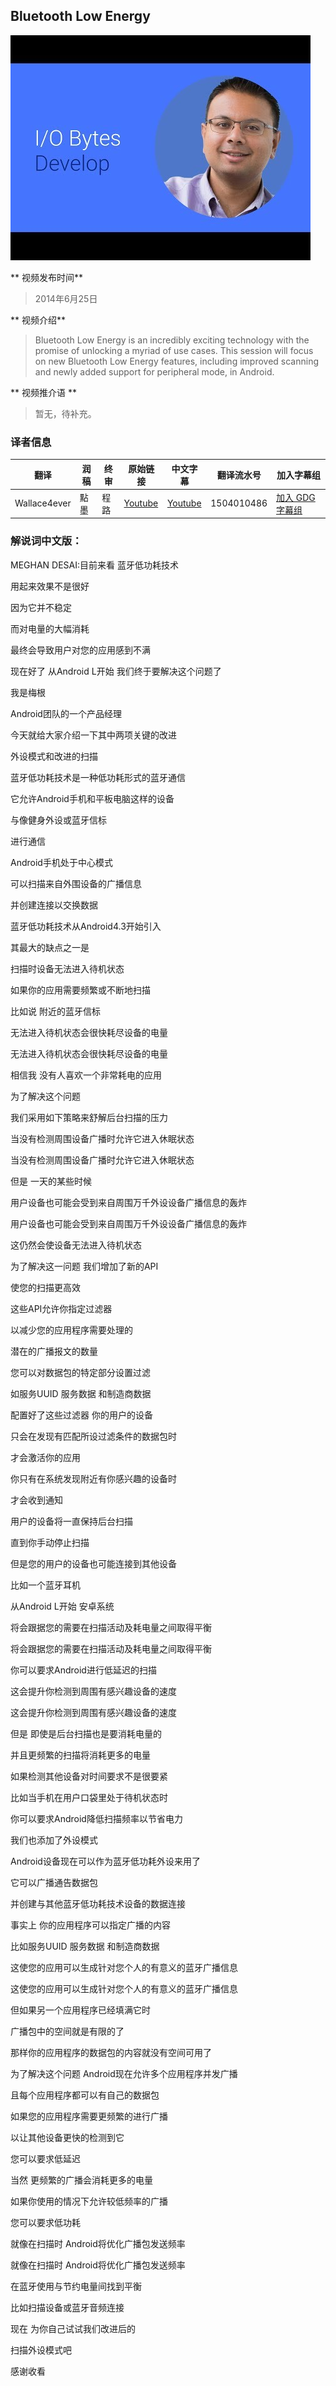 ## Bluetooth Low Energy 

![video_screenshot](images/2fZThdNbHcQ.jpg) 

** 视频发布时间**
 
> 2014年6月25日

** 视频介绍**

> Bluetooth Low Energy is an incredibly exciting technology with the promise of unlocking a myriad of use cases. This session will focus on new Bluetooth Low Energy features, including improved scanning and newly added support for peripheral mode, in Android.

** 视频推介语 **

>  暂无，待补充。

### 译者信息 

| 翻译 | 润稿 | 终审 | 原始链接 | 中文字幕 |  翻译流水号  |  加入字幕组  |
| ----|----|----|----|----|----|----|
| Wallace4ever | 點墨 | 程路 | [ Youtube ]( https://www.youtube.com/watch?v=2fZThdNbHcQ ) | [ Youtube ](https://www.youtube.com/watch?v=XmWLrcPRRus) | 1504010486 | [ 加入 GDG 字幕组 ]( http://www.gfansub.com/join_translator ) |


### 解说词中文版：

MEGHAN DESAI:目前来看  蓝牙低功耗技术

用起来效果不是很好

因为它并不稳定

而对电量的大幅消耗

最终会导致用户对您的应用感到不满

现在好了  从Android L开始  我们终于要解决这个问题了

我是梅根

Android团队的一个产品经理

今天就给大家介绍一下其中两项关键的改进

外设模式和改进的扫描

蓝牙低功耗技术是一种低功耗形式的蓝牙通信

它允许Android手机和平板电脑这样的设备

与像健身外设或蓝牙信标

进行通信

Android手机处于中心模式

可以扫描来自外围设备的广播信息

并创建连接以交换数据

蓝牙低功耗技术从Android4.3开始引入

其最大的缺点之一是

扫描时设备无法进入待机状态

如果你的应用需要频繁或不断地扫描

比如说   附近的蓝牙信标

无法进入待机状态会很快耗尽设备的电量

无法进入待机状态会很快耗尽设备的电量

相信我   没有人喜欢一个非常耗电的应用

为了解决这个问题

我们采用如下策略来舒解后台扫描的压力

当没有检测周围设备广播时允许它进入休眠状态

当没有检测周围设备广播时允许它进入休眠状态

但是   一天的某些时候

用户设备也可能会受到来自周围万千外设设备广播信息的轰炸

用户设备也可能会受到来自周围万千外设设备广播信息的轰炸

这仍然会使设备无法进入待机状态

为了解决这一问题   我们增加了新的API

使您的扫描更高效

这些API允许你指定过滤器

以减少您的应用程序需要处理的

潜在的广播报文的数量

您可以对数据包的特定部分设置过滤

如服务UUID  服务数据  和制造商数据

配置好了这些过滤器  你的用户的设备

只会在发现有匹配所设过滤条件的数据包时

才会激活你的应用

你只有在系统发现附近有你感兴趣的设备时

才会收到通知

用户的设备将一直保持后台扫描

直到你手动停止扫描

但是您的用户的设备也可能连接到其他设备

比如一个蓝牙耳机

从Android L开始 安卓系统

将会跟据您的需要在扫描活动及耗电量之间取得平衡

将会跟据您的需要在扫描活动及耗电量之间取得平衡

你可以要求Android进行低延迟的扫描

这会提升你检测到周围有感兴趣设备的速度

这会提升你检测到周围有感兴趣设备的速度

但是  即使是后台扫描也是要消耗电量的

并且更频繁的扫描将消耗更多的电量

如果检测其他设备对时间要求不是很要紧

比如当手机在用户口袋里处于待机状态时

你可以要求Android降低扫描频率以节省电力

我们也添加了外设模式

Android设备现在可以作为蓝牙低功耗外设来用了

它可以广播通告数据包

并创建与其他蓝牙低功耗技术设备的数据连接

事实上   你的应用程序可以指定广播的内容

比如服务UUID  服务数据  和制造商数据

这使您的应用可以生成针对您个人的有意义的蓝牙广播信息

这使您的应用可以生成针对您个人的有意义的蓝牙广播信息

但如果另一个应用程序已经填满它时

广播包中的空间就是有限的了

那样你的应用程序的数据包的内容就没有空间可用了

为了解决这个问题  Android现在允许多个应用程序并发广播

且每个应用程序都可以有自己的数据包

如果您的应用程序需要更频繁的进行广播

以让其他设备更快的检测到它

您可以要求低延迟

当然  更频繁的广播会消耗更多的电量

如果你使用的情况下允许较低频率的广播

您可以要求低功耗

就像在扫描时  Android将优化广播包发送频率

就像在扫描时  Android将优化广播包发送频率

在蓝牙使用与节约电量间找到平衡

比如扫描设备或蓝牙音频连接

现在   为你自己试试我们改进后的

扫描外设模式吧

感谢收看